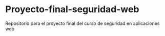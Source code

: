 # Proyecto-final-seguridad-web
Repositorio para el proyecto final del curso de seguridad en aplicaciones web 
